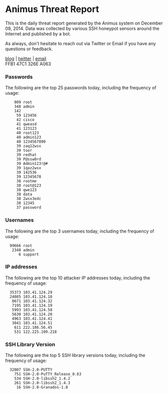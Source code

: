 # Animus Threat Report

This is the daily threat report generated by the Animus system on December 09, 2014. Data was collected by various SSH honeypot sensors around the Internet and published by a bot.  

As always, don't hesitate to reach out via Twitter or Email if you have any questions or feedback.  

[blog](http://morris.guru) | [twitter](https://twitter.com/andrew___morris) | [email](mailto:andrew@morris.guru)  
FFB1 47C1 326E A063  
### Passwords
The following are the top 25 passwords today, including the frequency of usage:
```
    809 root
    348 admin
    142 
     59 123456
     42 cisco
     41 qweasd
     41 123123
     40 root123
     40 admin123
     40 1234567890
     39 zaq12wsx
     39 toor
     39 redhat
     39 P@ssw0rd
     39 Admin123!@#
     39 1qaz2wsx
     39 142536
     39 12345678
     38 rootme
     38 root@123
     38 qwe123
     38 data
     38 2wsx3edc
     38 12345
     37 password
```

### Usernames
The following are the top 3 usernames today, including the frequency of usage:
```
  99666 root
   2348 admin
      6 support
```

### IP addresses
The following are the top 10 attacker IP addresses today, including the frequency of usage:
```
  35373 103.41.124.29
  24085 103.41.124.18
   8671 103.41.124.32
   7195 103.41.124.19
   5993 103.41.124.58
   5630 103.41.124.20
   4963 103.41.124.41
   3041 103.41.124.51
    611 222.186.56.45
    531 122.225.109.218
```

### SSH Library Version
The following are the top 5 SSH library versions today, including the frequency of usage:
```
  32007 SSH-2.0-PUTTY
    751 SSH-2.0-PuTTY_Release_0.63
    534 SSH-2.0-libssh2_1.4.2
    261 SSH-2.0-libssh2_1.4.3
     16 SSH-2.0-Granados-1.0
```
